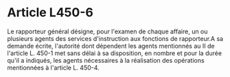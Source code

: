# Article L450-6

Le rapporteur général désigne, pour l'examen de chaque affaire, un ou plusieurs agents des services d'instruction aux fonctions de rapporteur.A sa demande écrite, l'autorité dont dépendent les agents mentionnés au II de l'article L. 450-1 met sans délai à sa disposition, en nombre et pour la durée qu'il a indiqués, les agents nécessaires à la réalisation des opérations mentionnées à l'article L. 450-4.
